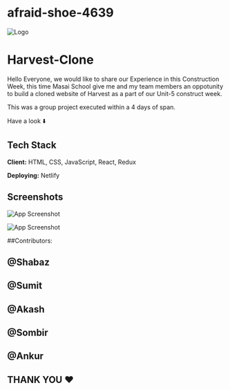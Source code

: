 # afraid-shoe-4639

![Logo]([http://localhost:3000/harvest_Logo.png](https://logos-world.net/wp-content/uploads/2022/04/Harvest-New-Logo.png))


# Harvest-Clone

Hello Everyone,  we would like to share our Experience in this Construction Week, this time Masai School give me and my team members an oppotunity to build a cloned website of Harvest as a part of our Unit-5 construct week.

This was a group project executed within a 4 days of span.


Have a look ⬇️



## Tech Stack

**Client:** HTML, CSS, JavaScript, React, Redux

**Deploying:** Netlify





## Screenshots

![App Screenshot](https://images.g2crowd.com/uploads/attachment/file/67160/review-screenshot-1.png)

![App Screenshot](https://attachments.developer.intuit.com/appcard-6bf5d87d-6c67-421d-873a-8efb5630b3a0.png)



##Contributors:
## @Shabaz
## @Sumit
## @Akash
## @Sombir
## @Ankur


## THANK YOU ❤️


